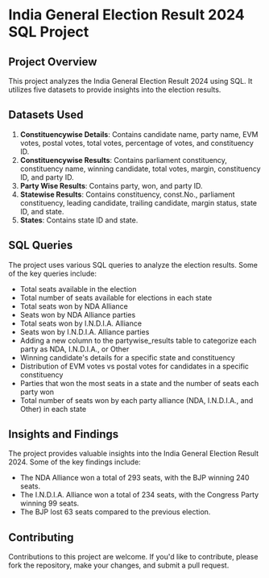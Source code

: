 # India General Election Result 2024 SQL Project

## Project Overview
This project analyzes the India General Election Result 2024 using SQL. It utilizes five datasets to provide insights into the election results.

## Datasets Used
1. **Constituencywise Details**: Contains candidate name, party name, EVM votes, postal votes, total votes, percentage of votes, and constituency ID.
2. **Constituencywise Results**: Contains parliament constituency, constituency name, winning candidate, total votes, margin, constituency ID, and party ID.
3. **Party Wise Results**: Contains party, won, and party ID.
4. **Statewise Results**: Contains constituency, const.No., parliament constituency, leading candidate, trailing candidate, margin status, state ID, and state.
5. **States**: Contains state ID and state.

## SQL Queries
The project uses various SQL queries to analyze the election results. Some of the key queries include:
- Total seats available in the election
- Total number of seats available for elections in each state
- Total seats won by NDA Alliance
- Seats won by NDA Alliance parties
- Total seats won by I.N.D.I.A. Alliance
- Seats won by I.N.D.I.A. Alliance parties
- Adding a new column to the partywise_results table to categorize each party as NDA, I.N.D.I.A., or Other
- Winning candidate's details for a specific state and constituency
- Distribution of EVM votes vs postal votes for candidates in a specific constituency
- Parties that won the most seats in a state and the number of seats each party won
- Total number of seats won by each party alliance (NDA, I.N.D.I.A., and Other) in each state

## Insights and Findings
The project provides valuable insights into the India General Election Result 2024. Some of the key findings include:
- The NDA Alliance won a total of 293 seats, with the BJP winning 240 seats.
- The I.N.D.I.A. Alliance won a total of 234 seats, with the Congress Party winning 99 seats.
- The BJP lost 63 seats compared to the previous election.


## Contributing
Contributions to this project are welcome. If you'd like to contribute, please fork the repository, make your changes, and submit a pull request.
